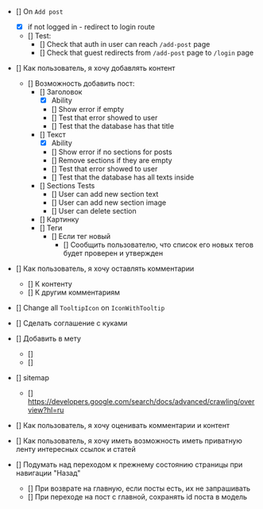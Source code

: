 - [] On `Add post`
    - [x] if not logged in - redirect to login route
    - [] Test:
        - [] Check that auth in user can reach `/add-post` page
        - [] Check that guest redirects from `/add-post` page to `/login` page

- [] Как пользователь, я хочу добавлять контент
    - [] Возможность добавить пост:
        - [] Заголовок
            - [x] Ability
            - [] Show error if empty
            - [] Test that error showed to user
            - [] Test that the database has that title
        - [] Текст
            - [x] Ability
            - [] Show error if no sections for posts
            - [] Remove sections if they are empty
            - [] Test that error showed to user
            - [] Test that the database has all texts inside
        - [] Sections Tests
            - [] User can add new section text
            - [] User can add new section image
            - [] User can delete section
        - [] Картинку
        - [] Теги
            - [] Если тег новый
                - [] Сообщить пользователю, что список его новых тегов будет проверен и утвержден


- [] Как пользователь, я хочу оставлять комментарии
    - [] К контенту
    - [] К другим комментариям

- [] Change all `TooltipIcon` on `IconWithTooltip`

- [] Сделать соглашение с куками


- [] Добавить в мету
    - [] <meta name="description" content="60.2k votes, 19.0k comments. 32.5m members in the AskReddit community.
      r/AskReddit is the place to ask and answer thought-provoking questions.">
    - [] <link rel="canonical"
      href="https://www.reddit.com/r/AskReddit/comments/ntofxm/what_the_scariest_true_story_you_know/">
- [] sitemap
    - [] https://developers.google.com/search/docs/advanced/crawling/overview?hl=ru


- [] Как пользователь, я хочу оценивать комментарии и контент


- [] Как пользователь, я хочу иметь возможность иметь приватную ленту интересных ссылок и статей


- [] Подумать над переходом к прежнему состоянию страницы при навигации "Назад"
    - [] При возврате на главную, если посты есть, их не запрашивать
    - [] При переходе на пост с главной, сохранять id поста в модель 
